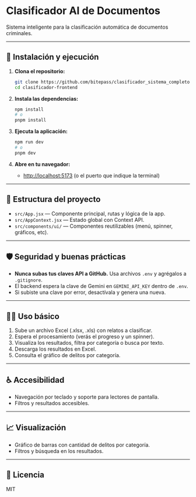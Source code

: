 # Clasificador AI de Documentos

Sistema inteligente para la clasificación automática de documentos criminales.

---

## 🚀 Instalación y ejecución

1. **Clona el repositorio:**
   ```bash
   git clone https://github.com/bitepass/clasificador_sistema_completo.git
   cd clasificador-frontend
   ```

2. **Instala las dependencias:**
   ```bash
   npm install
   # o
   pnpm install
   ```

3. **Ejecuta la aplicación:**
   ```bash
   npm run dev
   # o
   pnpm dev
   ```

4. **Abre en tu navegador:**
   - [http://localhost:5173](http://localhost:5173) (o el puerto que indique la terminal)

---

## 🧩 Estructura del proyecto

- `src/App.jsx` — Componente principal, rutas y lógica de la app.
- `src/AppContext.jsx` — Estado global con Context API.
- `src/components/ui/` — Componentes reutilizables (menú, spinner, gráficos, etc).

---

## 🛡️ Seguridad y buenas prácticas

- **Nunca subas tus claves API a GitHub.** Usa archivos `.env` y agrégalos a `.gitignore`.
- El backend espera la clave de Gemini en `GEMINI_API_KEY` dentro de `.env`.
- Si subiste una clave por error, desactívala y genera una nueva.

---

## 🧑‍💻 Uso básico

1. Sube un archivo Excel (.xlsx, .xls) con relatos a clasificar.
2. Espera el procesamiento (verás el progreso y un spinner).
3. Visualiza los resultados, filtra por categoría o busca por texto.
4. Descarga los resultados en Excel.
5. Consulta el gráfico de delitos por categoría.

---

## ♿ Accesibilidad

- Navegación por teclado y soporte para lectores de pantalla.
- Filtros y resultados accesibles.

---

## 📈 Visualización

- Gráfico de barras con cantidad de delitos por categoría.
- Filtros y búsqueda en los resultados.

---

## 📄 Licencia

MIT 